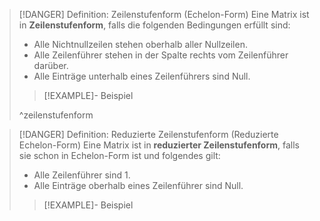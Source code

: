 > [!DANGER] Definition: Zeilenstufenform (Echelon-Form)
> Eine Matrix ist in **Zeilenstufenform**, falls die folgenden Bedingungen erfüllt sind:
> - Alle Nichtnullzeilen stehen oberhalb aller Nullzeilen.
> - Alle Zeilenführer stehen in der Spalte rechts vom Zeilenführer darüber.
> - Alle Einträge unterhalb eines Zeilenführers sind Null.
> 
> > [!EXAMPLE]- Beispiel
> > 
> ^zeilenstufenform

> [!DANGER] Definition: Reduzierte Zeilenstufenform (Reduzierte Echelon-Form)
> Eine Matrix ist in **reduzierter Zeilenstufenform**, falls sie schon in Echelon-Form ist und folgendes gilt:
> - Alle Zeilenführer sind 1.
> - Alle Einträge oberhalb eines Zeilenführer sind Null.
> 
> > [!EXAMPLE]- Beispiel
> > 